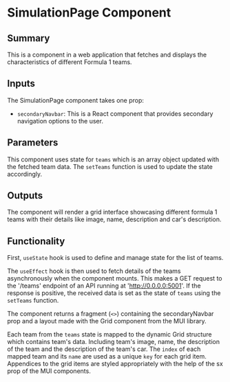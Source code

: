 # SimulationPage Component

## Summary
This is a component in a web application that fetches and displays the characteristics of different Formula 1 teams. 

## Inputs
The SimulationPage component takes one prop:
- `secondaryNavbar`: This is a React component that provides secondary navigation options to the user. 

## Parameters
This component uses state for `teams` which is an array object updated with the fetched team data. The `setTeams` function is used to update the state accordingly.

## Outputs
The component will render a grid interface showcasing different formula 1 teams with their details like image, name, description and car's description.

## Functionality
First, `useState` hook is used to define and manage state for the list of teams.

The `useEffect` hook is then used to fetch details of the teams asynchronously when the component mounts. This makes a GET request to the '/teams' endpoint of an API running at 'http://0.0.0.0:5001'. If the response is positive, the received data is set as the state of `teams` using the `setTeams` function.

The component returns a fragment (`<>`) containing the secondaryNavbar prop and a layout made with the Grid component from the MUI library. 

Each team from the `teams` state is mapped to the dynamic Grid structure which contains team's data. Including team's image, name, the description of the team and the description of the team's car. The `index` of each mapped team and its `name` are used as a unique `key` for each grid item. Appendices to the grid items are styled appropriately with the help of the sx prop of the MUI components.